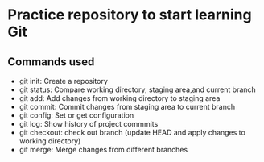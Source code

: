 # Practice repository to start learning Git

## Commands used

- git init: Create a repository
- git status: Compare working directory, staging area,and current branch
- git add: Add changes from working directory to staging area
- git commit: Commit changes from staging area to current branch
- git config: Set or get configuration
- git log: Show history of project commmits
- git checkout: check out branch (update HEAD and apply changes to working directory)
- git merge: Merge changes from different branches

